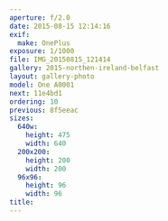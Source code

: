 ```yaml
---
aperture: f/2.0
date: 2015-08-15 12:14:16
exif:
  make: OnePlus
exposure: 1/1000
file: IMG_20150815_121414
gallery: 2015-northen-ireland-belfast
layout: gallery-photo
model: One A0001
next: 11e4bd1
ordering: 10
previous: 8f5eeac
sizes:
  640w:
    height: 475
    width: 640
  200x200:
    height: 200
    width: 200
  96x96:
    height: 96
    width: 96
title: 
---
```

